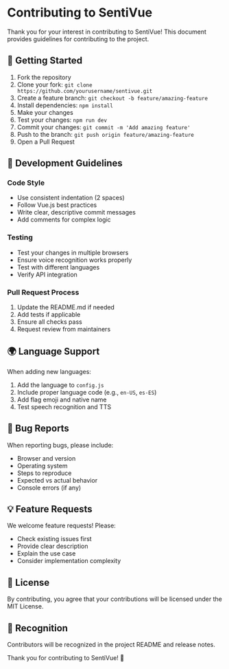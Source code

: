 # Contributing to SentiVue

Thank you for your interest in contributing to SentiVue! This document provides guidelines for contributing to the project.

## 🚀 Getting Started

1. Fork the repository
2. Clone your fork: `git clone https://github.com/yourusername/sentivue.git`
3. Create a feature branch: `git checkout -b feature/amazing-feature`
4. Install dependencies: `npm install`
5. Make your changes
6. Test your changes: `npm run dev`
7. Commit your changes: `git commit -m 'Add amazing feature'`
8. Push to the branch: `git push origin feature/amazing-feature`
9. Open a Pull Request

## 📝 Development Guidelines

### Code Style
- Use consistent indentation (2 spaces)
- Follow Vue.js best practices
- Write clear, descriptive commit messages
- Add comments for complex logic

### Testing
- Test your changes in multiple browsers
- Ensure voice recognition works properly
- Test with different languages
- Verify API integration

### Pull Request Process
1. Update the README.md if needed
2. Add tests if applicable
3. Ensure all checks pass
4. Request review from maintainers

## 🌍 Language Support

When adding new languages:
1. Add the language to `config.js`
2. Include proper language code (e.g., `en-US`, `es-ES`)
3. Add flag emoji and native name
4. Test speech recognition and TTS

## 🐛 Bug Reports

When reporting bugs, please include:
- Browser and version
- Operating system
- Steps to reproduce
- Expected vs actual behavior
- Console errors (if any)

## 💡 Feature Requests

We welcome feature requests! Please:
- Check existing issues first
- Provide clear description
- Explain the use case
- Consider implementation complexity

## 📄 License

By contributing, you agree that your contributions will be licensed under the MIT License.

## 🙏 Recognition

Contributors will be recognized in the project README and release notes.

Thank you for contributing to SentiVue! 🎉
